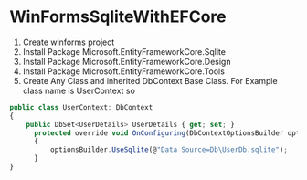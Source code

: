 # WinFormsSqliteWithEFCore
1. Create winforms project
2. Install Package Microsoft.EntityFrameworkCore.Sqlite
3. Install Package Microsoft.EntityFrameworkCore.Design 
4. Install Package Microsoft.EntityFrameworkCore.Tools
5. Create Any Class and inherited DbContext Base Class. For Example  class name is UserContext so 
  ```javascript
  public class UserContext: DbContext
  {
      public DbSet<UserDetails> UserDetails { get; set; }
        protected override void OnConfiguring(DbContextOptionsBuilder optionsBuilder)
        {
            optionsBuilder.UseSqlite(@"Data Source=Db\UserDb.sqlite");
        }
  }
  ```
